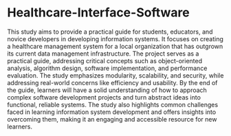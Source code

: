 # Healthcare-Interface-Software
This study aims to provide a practical guide for students, educators, and novice developers in developing information systems. It focuses on creating a healthcare management system for a local organization that has outgrown its current data management infrastructure. The project serves as a practical guide, addressing critical concepts such as object-oriented analysis, algorithm design, software implementation, and performance evaluation. The study emphasizes modularity, scalability, and security, while addressing real-world concerns like efficiency and usability. By the end of the guide, learners will have a solid understanding of how to approach complex software development projects and turn abstract ideas into functional, reliable systems. The study also highlights common challenges faced in learning information system development and offers insights into overcoming them, making it an engaging and accessible resource for new learners.
